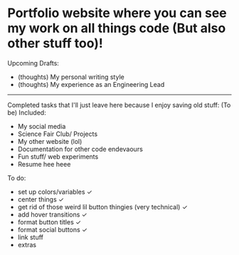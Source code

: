 # Portfolio website where you can see my work on all things code (But also other stuff too)!

Upcoming Drafts:
- (thoughts) My personal writing style
- (thoughts) My experience as an Engineering Lead

-------------------------------------------------------------------------------------------------------------

Completed tasks that I'll just leave here because I enjoy saving old stuff:
(To be) Included:
- My social media
- Science Fair Club/ Projects
- My other website (lol)
- Documentation for other code endevaours
- Fun stuff/ web experiments
- Resume hee heee

To do:
- set up colors/variables ✓
- center things ✓
- get rid of those weird lil button thingies (very technical) ✓
- add hover transitions ✓
- format button titles ✓
- format social buttons ✓
- link stuff
- extras
